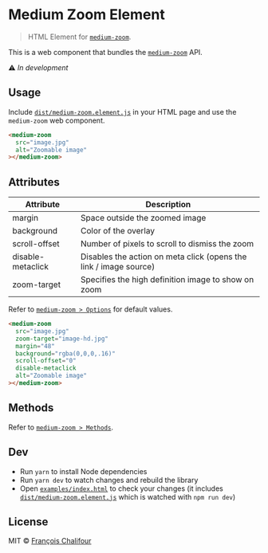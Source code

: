 # Medium Zoom Element

> HTML Element for [`medium-zoom`](https://github.com/francoischalifour/medium-zoom).

This is a web component that bundles the [`medium-zoom`](https://github.com/francoischalifour/medium-zoom) API.

⚠️ *In development*

## Usage

Include [`dist/medium-zoom.element.js`](dist/medium-zoom.element.js) in your HTML page and use the `medium-zoom` web component.

```html
<medium-zoom
  src="image.jpg"
  alt="Zoomable image"
></medium-zoom>
```

## Attributes

| Attribute         | Description                                                       |
|-------------------|-------------------------------------------------------------------|
| margin            | Space outside the zoomed image                                    |
| background        | Color of the overlay                                              |
| scroll-offset     | Number of pixels to scroll to dismiss the zoom                    |
| disable-metaclick | Disables the action on meta click (opens the link / image source) |
| zoom-target       | Specifies the high definition image to show on zoom               |

Refer to [`medium-zoom > Options`](https://github.com/francoischalifour/medium-zoom#options) for default values.

```html
<medium-zoom
  src="image.jpg"
  zoom-target="image-hd.jpg"
  margin="48"
  background="rgba(0,0,0,.16)"
  scroll-offset="0"
  disable-metaclick
  alt="Zoomable image"
></medium-zoom>
```

## Methods

Refer to [`medium-zoom > Methods`](https://github.com/francoischalifour/medium-zoom#methods).

## Dev

* Run `yarn` to install Node dependencies
* Run `yarn dev` to watch changes and rebuild the library
* Open [`examples/index.html`](examples/index.html) to check your changes (it includes [`dist/medium-zoom.element.js`](dist/medium-zoom.element.js) which is watched with `npm run dev`)

## License

MIT © [François Chalifour](https://francoischalifour.com)
